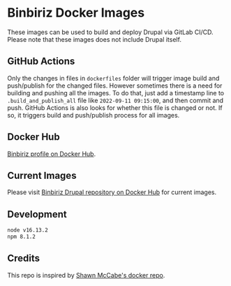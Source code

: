 # Binbiriz Docker Images

These images can be used to build and deploy Drupal via GitLab CI/CD. Please note that these images does not include Drupal itself.

## GitHub Actions

Only the changes in files in `dockerfiles` folder will trigger image build and push/publish for the changed files. However sometimes there is a need for building and pushing all the images. To do that, just add a timestamp line to `.build_and_publish_all` file like `2022-09-11 09:15:00`, and then commit and push. GitHub Actions is also looks for whether this file is changed or not. If so, it triggers build and push/publish process for all images.

## Docker Hub

[Binbiriz profile on Docker Hub](https://hub.docker.com/u/binbiriz).

## Current Images

Please visit [Binbiriz Drupal repository on Docker Hub](https://hub.docker.com/r/binbiriz/drupal) for current images.

## Development

```txt
node v16.13.2
npm 8.1.2
```

## Credits

This repo is inspired by [Shawn McCabe's docker repo](https://github.com/smmccabe/docker).
